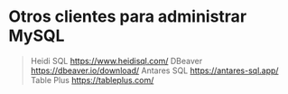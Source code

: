 # Otros clientes para administrar MySQL

> Heidi SQL https://www.heidisql.com/
> DBeaver  https://dbeaver.io/download/
> Antares SQL  https://antares-sql.app/ 
> Table Plus  https://tableplus.com/

